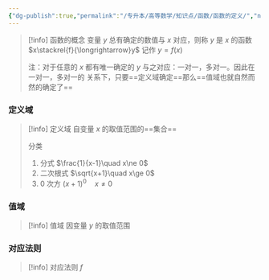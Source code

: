 ```yaml
---
{"dg-publish":true,"permalink":"/专升本/高等数学/知识点/函数/函数的定义/","noteIcon":""}
---
```


> [!info] 函数的概念
> 变量 $y$ 总有确定的数值与 $x$ 对应，则称 $y$ 是 $x$ 的函数  $x\stackrel{f}{\longrightarrow}y$  记作 $y=f(x)$
> 
> 注：对于任意的 $x$ 都有唯一确定的 $y$ 与之对应：一对一，多对一。因此在一对一，多对一的 关系下，只要==定义域确定==那么==值域也就自然而然的确定了==
### 定义域
> [!info] 定义域
> 自变量 $x$ 的取值范围的==集合==
> 
> 分类
> 1. 分式 $\frac{1}{x-1}\quad x\ne 0$
> 2. 二次根式 $\sqrt{x+1}\quad x\ge 0$
> 3. 0 次方 $(x+1)^0\quad x\ne 0$
### 值域
> [!info] 值域
> 因变量 $y$ 的取值范围
### 对应法则
> [!info] 对应法则
> $f$